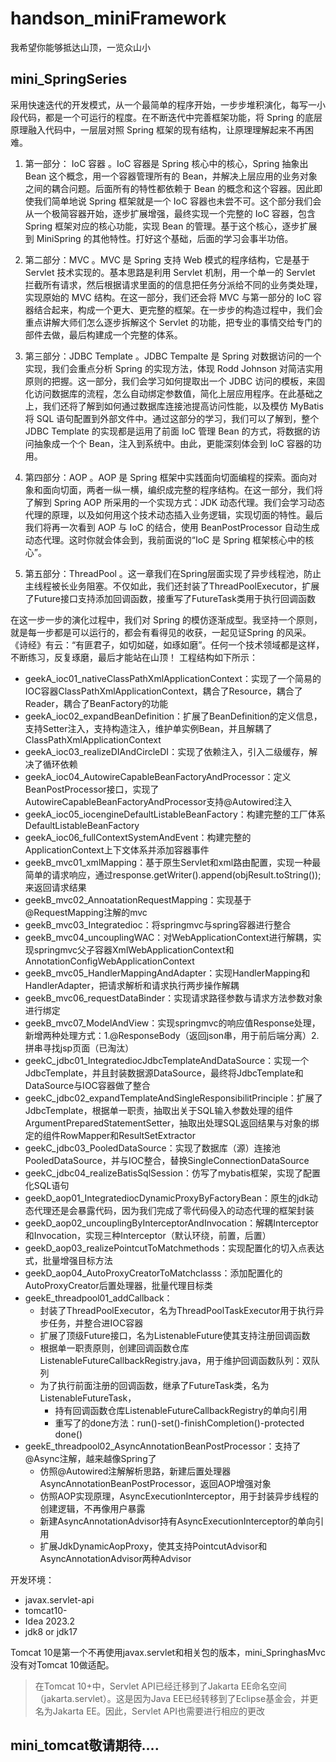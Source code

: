# handson_miniFramework
我希望你能够抵达山顶，一览众山小
## mini_SpringSeries

采用快速迭代的开发模式，从一个最简单的程序开始，一步步堆积演化，每写一小段代码，都是一个可运行的程度。在不断迭代中完善框架功能，将 Spring 的底层原理融入代码中，一层层对照 Spring 框架的现有结构，让原理理解起来不再困难。
1. 第一部分： IoC 容器 。IoC 容器是 Spring 核心中的核心，Spring 抽象出 Bean 这个概念，用一个容器管理所有的 Bean，并解决上层应用的业务对象之间的耦合问题。后面所有的特性都依赖于 Bean 的概念和这个容器。因此即使我们简单地说 Spring 框架就是一个 IoC 容器也未尝不可。这个部分我们会从一个极简容器开始，逐步扩展增强，最终实现一个完整的 IoC 容器，包含 Spring 框架对应的核心功能，实现 Bean 的管理。基于这个核心，逐步扩展到 MiniSpring 的其他特性。打好这个基础，后面的学习会事半功倍。
   
2. 第二部分：MVC 。MVC 是 Spring 支持 Web 模式的程序结构，它是基于 Servlet 技术实现的。基本思路是利用 Servlet 机制，用一个单一的 Servlet 拦截所有请求，然后根据请求里面的的信息把任务分派给不同的业务类处理，实现原始的 MVC 结构。在这一部分，我们还会将 MVC 与第一部分的 IoC 容器结合起来，构成一个更大、更完整的框架。在一步步的构造过程中，我们会重点讲解大师们怎么逐步拆解这个 Servlet 的功能，把专业的事情交给专门的部件去做，最后构建成一个完整的体系。

3. 第三部分：JDBC Template 。JDBC Tempalte 是 Spring 对数据访问的一个实现，我们会重点分析 Spring 的实现方法，体现 Rodd Johnson 对简洁实用原则的把握。这一部分，我们会学习如何提取出一个 JDBC 访问的模板，来固化访问数据库的流程，怎么自动绑定参数值，简化上层应用程序。在此基础之上，我们还将了解到如何通过数据库连接池提高访问性能，以及模仿 MyBatis 将 SQL 语句配置到外部文件中。通过这部分的学习，我们可以了解到，整个 JDBC Template 的实现都是运用了前面 IoC 管理 Bean 的方式，将数据的访问抽象成一个个 Bean，注入到系统中。由此，更能深刻体会到 IoC 容器的功用。

4. 第四部分：AOP 。AOP 是 Spring 框架中实践面向切面编程的探索。面向对象和面向切面，两者一纵一横，编织成完整的程序结构。在这一部分，我们将了解到 Spring AOP 所采用的一个实现方式：JDK 动态代理。我们会学习动态代理的原理，以及如何用这个技术动态插入业务逻辑，实现切面的特性。最后我们将再一次看到 AOP 与 IoC 的结合，使用 BeanPostProcessor 自动生成动态代理。这时你就会体会到，我前面说的“IoC 是 Spring 框架核心中的核心”。

5. 第五部分：ThreadPool 。这一章我们在Spring层面实现了异步线程池，防止主线程被长业务阻塞。不仅如此，我们还封装了ThreadPoolExecutor，扩展了Future接口支持添加回调函数，接重写了FutureTask类用于执行回调函数
    
在这一步一步的演化过程中，我们对 Spring 的模仿逐渐成型。我坚持一个原则，就是每一步都是可以运行的，都会有看得见的收获，一起见证Spring 的风采。 《诗经》有云：“有匪君子，如切如磋，如琢如磨”。任何一个技术领域都是这样，不断练习，反复琢磨，最后才能站在山顶！ 工程结构如下所示：

- geekA_ioc01_nativeClassPathXmlApplicationContext：实现了一个简易的IOC容器ClassPathXmlApplicationContext，耦合了Resource，耦合了Reader，耦合了BeanFactory的功能
- geekA_ioc02_expandBeanDefinition：扩展了BeanDefinition的定义信息，支持Setter注入，支持构造注入，维护单实例Bean，并且解耦了ClassPathXmlApplicationContext
- geekA_ioc03_realizeDIAndCircleDI：实现了依赖注入，引入二级缓存，解决了循环依赖
- geekA_ioc04_AutowireCapableBeanFactoryAndProcessor：定义BeanPostProcessor接口，实现了AutowireCapableBeanFactoryAndProcessor支持@Autowired注入
- geekA_ioc05_iocengineDefaultListableBeanFactory：构建完整的工厂体系DefaultListableBeanFactory
- geekA_ioc06_fullContextSystemAndEvent：构建完整的ApplicationContext上下文体系并添加容器事件
- geekB_mvc01_xmlMapping：基于原生Servlet和xml路由配置，实现一种最简单的请求响应，通过response.getWriter().append(objResult.toString());来返回请求结果
- geekB_mvc02_AnnoatationRequestMapping：实现基于@RequestMapping注解的mvc
- geekB_mvc03_Integratedioc：将springmvc与spring容器进行整合
- geekB_mvc04_uncouplingWAC：对WebApplicationContext进行解耦，实现springmvc父子容器XmlWebApplicationContext和AnnotationConfigWebApplicationContext
- geekB_mvc05_HandlerMappingAndAdapter：实现HandlerMapping和HandlerAdapter，把请求解析和请求执行两步操作解耦
- geekB_mvc06_requestDataBinder：实现请求路径参数与请求方法参数对象进行绑定
- geekB_mvc07_ModelAndView：实现springmvc的响应值Response处理，新增两种处理方式：1.@ResponseBody（返回json串，用于前后端分离）2.拼串寻找jsp页面（已淘汰）
- geekC_jdbc01_IntegratediocJdbcTemplateAndDataSource：实现一个JdbcTemplate，并且封装数据源DataSource，最终将JdbcTemplate和DataSource与IOC容器做了整合
- geekC_jdbc02_expandTemplateAndSingleResponsibilitPrinciple：扩展了JdbcTemplate，根据单一职责，抽取出关于SQL输入参数处理的组件ArgumentPreparedStatementSetter，抽取出处理SQL返回结果与对象的绑定的组件RowMapper和ResultSetExtractor
- geekC_jdbc03_PooledDataSource：实现了数据库（源）连接池PooledDataSource，并与IOC整合，替换SingleConnectionDataSource
- geekC_jdbc04_realizeBatisSqlSession：仿写了mybatis框架，实现了配置化SQL语句
- geekD_aop01_IntegratediocDynamicProxyByFactoryBean：原生的jdk动态代理还是会暴露代码，因为我们完成了零代码侵入的动态代理的框架封装
- geekD_aop02_uncouplingByInterceptorAndInvocation：解耦Interceptor和Invocation，实现三种Interceptor（默认环绕，前置，后置）
- geekD_aop03_realizePointcutToMatchmethods：实现配置化的切入点表达式，批量增强目标方法
- geekD_aop04_AutoProxyCreatorToMatchclasss：添加配置化的AutoProxyCreator后置处理器，批量代理目标类
- geekE_threadpool01_addCallback：
  - 封装了ThreadPoolExecutor，名为ThreadPoolTaskExecutor用于执行异步任务，并整合进IOC容器
  - 扩展了顶级Future接口，名为ListenableFuture使其支持注册回调函数
  - 根据单一职责原则，创建回调函数仓库ListenableFutureCallbackRegistry.java，用于维护回调函数队列：双队列
  - 为了执行前面注册的回调函数，继承了FutureTask类，名为ListenableFutureTask，
    - 持有回调函数仓库ListenableFutureCallbackRegistry的单向引用
    - 重写了的done方法：run()-set()-finishCompletion()-protected done()
- geekE_threadpool02_AsyncAnnotationBeanPostProcessor：支持了@Async注解，越来越像Spring了
  - 仿照@Autowired注解解析思路，新建后置处理器AsyncAnnotationBeanPostProcessor，返回AOP增强对象
  - 仿照AOP实现原理，AsyncExecutionInterceptor，用于封装异步线程的创建逻辑，不再像用户暴露
  - 新建AsyncAnnotationAdvisor持有AsyncExecutionInterceptor的单向引用
  - 扩展JdkDynamicAopProxy，使其支持PointcutAdvisor和AsyncAnnotationAdvisor两种Advisor

开发环境：
- javax.servlet-api
- tomcat10-
- Idea 2023.2
- jdk8 or jdk17

Tomcat 10是第一个不再使用javax.servlet和相关包的版本，mini_SpringhasMvc没有对Tomcat 10做适配。
> 在Tomcat 10+中，Servlet API已经迁移到了Jakarta EE命名空间（jakarta.servlet）。这是因为Java EE已经转移到了Eclipse基金会，并更名为Jakarta EE。因此，Servlet API也需要进行相应的更改

## mini_tomcat敬请期待....
